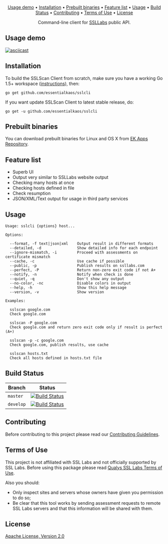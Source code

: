 <p align="center"><a href="#usage-demo">Usage demo</a> • <a href="#installation">Installation</a> • <a href="#prebuilt-binaries">Prebuilt binaries</a> • <a href="#feature-list">Feature list</a> • <a href="#usage">Usage</a> • <a href="#build-status">Build Status</a> • <a href="#contributing">Contributing</a> • <a href="#terms-of-use">Terms of Use</a> • <a href="#license">License</a></p>

<p align="center">Command-line client for <a href="https://www.ssllabs.com">SSLLabs</a> public API.</p>

## Usage demo

[![asciicast](https://essentialkaos.com/github/sslcli-110.gif)](https://asciinema.org/a/81612)

## Installation

To build the SSLScan Client from scratch, make sure you have a working Go 1.5+ workspace ([instructions](https://golang.org/doc/install)), then:

```
go get github.com/essentialkaos/sslcli
```

If you want update SSLScan Client to latest stable release, do:

```
go get -u github.com/essentialkaos/sslcli
```

## Prebuilt binaries

You can download prebuilt binaries for Linux and OS X from [EK Apps Repository](https://apps.kaos.io/sslcli/).

## Feature list

* Superb UI
* Output very similar to SSLLabs website output
* Checking many hosts at once
* Checking hosts defined in file
* Check resumption
* JSON/XML/Text output for usage in third party services

## Usage

````
Usage: sslcli {options} host...

Options:

  --format, -f text|json|xml    Output result in different formats
  --detailed, -d                Show detailed info for each endpoint
  --ignore-mismatch, -i         Proceed with assessments on certificate mismatch
  --cache, -c                   Use cache if possible
  --public, -p                  Publish results on ssllabs.com
  --perfect, -P                 Return non-zero exit code if not A+
  --notify, -n                  Notify when check is done
  --quiet, -q                   Don't show any output
  --no-color, -nc               Disable colors in output
  --help, -h                    Show this help message
  --version, -v                 Show version

Examples:

  sslscan google.com
  Check google.com

  sslscan -P google.com
  Check google.com and return zero exit code only if result is perfect (A+)

  sslscan -p -c google.com
  Check google.com, publish results, use cache

  sslscan hosts.txt
  Check all hosts defined in hosts.txt file

````

## Build Status

| Branch | Status |
|------------|--------|
| `master` | [![Build Status](https://travis-ci.org/essentialkaos/sslcli.svg?branch=master)](https://travis-ci.org/essentialkaos/sslcli) |
| `develop` | [![Build Status](https://travis-ci.org/essentialkaos/sslcli.svg?branch=develop)](https://travis-ci.org/essentialkaos/sslcli) |

## Contributing

Before contributing to this project please read our [Contributing Guidelines](https://github.com/essentialkaos/contributing-guidelines#contributing-guidelines).

## Terms of Use

This project is not affiliated with SSL Labs and not officially supported by SSL Labs. Before using this package please read [Qualys SSL Labs Terms of Use](https://www.ssllabs.com/downloads/Qualys_SSL_Labs_Terms_of_Use.pdf).

Also you should:

* Only inspect sites and servers whose owners have given you permission to do so;
* Be clear that this tool works by sending assessment requests to remote SSL Labs servers and that this information will be shared with them.

## License

[Apache License, Version 2.0](http://www.apache.org/licenses/LICENSE-2.0)
